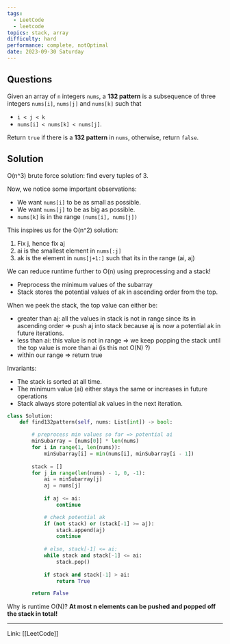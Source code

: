 ```yaml
---
tags:
  - LeetCode
  - leetcode
topics: stack, array
difficulty: hard
performance: complete, notOptimal
date: 2023-09-30 Saturday
---
```


## Questions

Given an array of `n` integers `nums`, a **132 pattern** is a subsequence of three integers `nums[i]`, `nums[j]` and `nums[k]` such that
- `i < j < k` 
- `nums[i] < nums[k] < nums[j]`.

Return `true` if there is a **132 pattern** in `nums`, otherwise, return `false`.

## Solution

O(n^3) brute force solution: find every tuples of 3.

Now, we notice some important observations:
- We want `nums[i]` to be as small as possible.
- We want `nums[j]` to be as big as possible.
- `nums[k]` is in the range `(nums[i], nums[j])`

This inspires us for the O(n^2) solution:
1. Fix j, hence fix aj
2. ai is the smallest element in `nums[:j]`
3. ak is the element in `nums[j+1:]`  such that its in the range (ai, aj)

We can reduce runtime further to O(n) using preprocessing and a stack!
- Preprocess the minimum values of the subarray
- Stack stores the potential values of ak in ascending order from the top. 

When we peek the stack, the top value can either be:
- greater than aj: all the values in stack is not in range since its in ascending order => push aj into stack because aj is now a potential ak in future iterations.
- less than ai: this value is not in range => we keep popping the stack until the top value is more than ai (is this not O(N) ?)
- within our range => return true

Invariants:
- The stack is sorted at all time.
- The minimum value (ai) either stays the same or increases in future operations
- Stack always store potential ak values in the next iteration.

```python
class Solution:
    def find132pattern(self, nums: List[int]) -> bool:

        # preprocess min values so far => potential ai
        minSubarray = [nums[0]] * len(nums)
        for i in range(1, len(nums)):
            minSubarray[i] = min(nums[i], minSubarray[i - 1])
        
        stack = []
        for j in range(len(nums) - 1, 0, -1):
            ai = minSubarray[j]
            aj = nums[j]
            
            if aj <= ai:
                continue

            # check potential ak    
            if (not stack) or (stack[-1] >= aj):
                stack.append(aj)
                continue
        
            # else, stack[-1] <= ai:
            while stack and stack[-1] <= ai:
                stack.pop()
            
            if stack and stack[-1] > ai:
                return True 

        return False
```

Why is runtime O(N)? **At most n elements can be pushed and popped off the stack in total!**

---
Link: [[LeetCode]]
